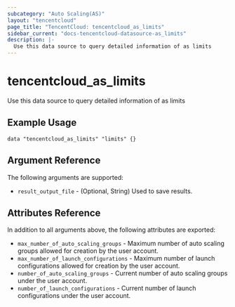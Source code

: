 ```yaml
---
subcategory: "Auto Scaling(AS)"
layout: "tencentcloud"
page_title: "TencentCloud: tencentcloud_as_limits"
sidebar_current: "docs-tencentcloud-datasource-as_limits"
description: |-
  Use this data source to query detailed information of as limits
---
```


# tencentcloud_as_limits

Use this data source to query detailed information of as limits

## Example Usage

```hcl
data "tencentcloud_as_limits" "limits" {}
```

## Argument Reference

The following arguments are supported:

* `result_output_file` - (Optional, String) Used to save results.

## Attributes Reference

In addition to all arguments above, the following attributes are exported:

* `max_number_of_auto_scaling_groups` - Maximum number of auto scaling groups allowed for creation by the user account.
* `max_number_of_launch_configurations` - Maximum number of launch configurations allowed for creation by the user account.
* `number_of_auto_scaling_groups` - Current number of auto scaling groups under the user account.
* `number_of_launch_configurations` - Current number of launch configurations under the user account.


